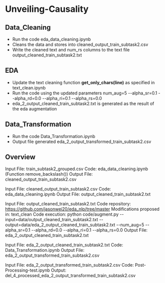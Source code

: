 # Unveiling-Causality

## Data_Cleaning
- Run the code eda_data_cleaning.ipynb
- Cleans the data and stores into cleaned_output_train_subtask2.csv
- Write the cleaned text and num_rs columns to the text file output_cleaned_train_subtask2.txt

## EDA
- Update the text cleaning function **get_only_chars(line)** as specified in text_clean.ipynb
- Run the code using the updated parameters num_aug=5 --alpha_sr=0.1 --alpha_rd=0.0 --alpha_ri=0.1 --alpha_rs=0.0
- eda_2_output_cleaned_train_subtask2.txt is generated as the result of the eda augmentation

 ## Data_Transformation
 - Run the code Data_Transformation.ipynb
 - Output file generated eda_2_output_transformed_train_subtask2.csv

## Overview

Input File: train_subtask2_grouped.csv
Code: eda_data_cleaning.ipynb (Function remove_backslash())
Output File: cleaned_output_train_subtask2.csv

Input File: cleaned_output_train_subtask2.csv
Code: eda_data_cleaning.ipynb
Output File: output_cleaned_train_subtask2.txt


Input File: output_cleaned_train_subtask2.txt
Code repository: https://github.com/jasonwei20/eda_nlp/tree/master
Modifications proposed in: text_clean
Code execution: python code/augment.py --input=data/output_cleaned_train_subtask2.txt --output=data/eda_2_output_cleaned_train_subtask2.txt --num_aug=5 --alpha_sr=0.1 --alpha_rd=0.0 --alpha_ri=0.1 --alpha_rs=0.0
Output File: eda_2_output_cleaned_train_subtask2.txt

Input File: eda_2_output_cleaned_train_subtask2.txt
Code: Data_Transformation.ipynb
Output File: eda_2_output_transformed_train_subtask2.csv

Input File: eda_2_output_transformed_train_subtask2.csv
Code: Post-Processing-test.ipynb
Output: del_4_processed_eda_2_output_transformed_train_subtask2.csv
